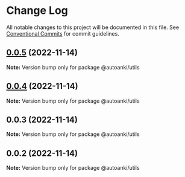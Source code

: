 # Change Log

All notable changes to this project will be documented in this file.
See [Conventional Commits](https://conventionalcommits.org) for commit guidelines.

## [0.0.5](https://github.com/chenlijun99/autoanki/compare/@autoanki/utils@0.0.4...@autoanki/utils@0.0.5) (2022-11-14)

**Note:** Version bump only for package @autoanki/utils





## [0.0.4](https://github.com/chenlijun99/autoanki/compare/@autoanki/utils@0.0.3...@autoanki/utils@0.0.4) (2022-11-14)

**Note:** Version bump only for package @autoanki/utils





## 0.0.3 (2022-11-14)

**Note:** Version bump only for package @autoanki/utils

## 0.0.2 (2022-11-14)

**Note:** Version bump only for package @autoanki/utils

